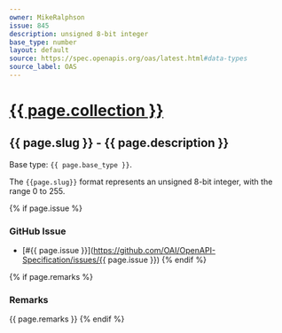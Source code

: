 ```yaml
---
owner: MikeRalphson
issue: 845
description: unsigned 8-bit integer
base_type: number
layout: default
source: https://spec.openapis.org/oas/latest.html#data-types
source_label: OAS
---
```


# <a href="..">{{ page.collection }}</a>

## {{ page.slug }} - {{ page.description }}

Base type: `{{ page.base_type }}`.

The `{{page.slug}}` format represents an unsigned 8-bit integer, with the range 0 to 255.

{% if page.issue %}
### GitHub Issue

* [#{{ page.issue }}](https://github.com/OAI/OpenAPI-Specification/issues/{{ page.issue }})
{% endif %}

{% if page.remarks %}
### Remarks

{{ page.remarks }}
{% endif %}
